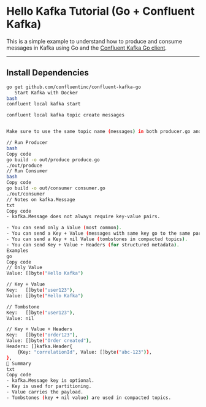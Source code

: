 # Hello Kafka Tutorial (Go + Confluent Kafka)

This is a simple example to understand how to produce and consume messages in Kafka using Go and the [Confluent Kafka Go client](https://github.com/confluentinc/confluent-kafka-go).

---

##  Install Dependencies

```bash
go get github.com/confluentinc/confluent-kafka-go
   Start Kafka with Docker
bash
confluent local kafka start

confluent local kafka topic create messages


Make sure to use the same topic name (messages) in both producer.go and consumer.go.

// Run Producer
bash
Copy code
go build -o out/produce produce.go
./out/produce
// Run Consumer
bash
Copy code
go build -o out/consumer consumer.go
./out/consumer
// Notes on kafka.Message
txt
Copy code
- kafka.Message does not always require key-value pairs.

- You can send only a Value (most common).
- You can send a Key + Value (messages with same key go to the same partition).
- You can send a Key + nil Value (tombstones in compacted topics).
- You can send Key + Value + Headers (for structured metadata).
Examples
go
Copy code
// Only Value
Value: []byte("Hello Kafka")

// Key + Value
Key:   []byte("user123"),
Value: []byte("Hello Kafka")

// Tombstone
Key:   []byte("user123"),
Value: nil

// Key + Value + Headers
Key:   []byte("order123"),
Value: []byte("Order created"),
Headers: []kafka.Header{
    {Key: "correlationId", Value: []byte("abc-123")},
},
📌 Summary
txt
Copy code
- kafka.Message key is optional.
- Key is used for partitioning.
- Value carries the payload.
- Tombstones (key + nil value) are used in compacted topics.
